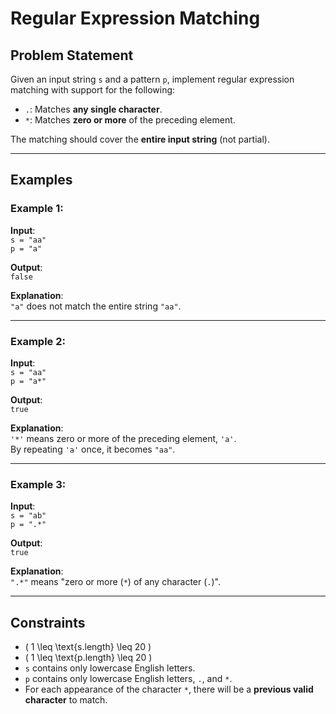 # Regular Expression Matching

## Problem Statement

Given an input string `s` and a pattern `p`, implement regular expression matching with support for the following:

- `.`: Matches **any single character**.
- `*`: Matches **zero or more** of the preceding element.

The matching should cover the **entire input string** (not partial).

---

## Examples

### Example 1:
**Input**:  
`s = "aa"`  
`p = "a"`  

**Output**:  
`false`  

**Explanation**:  
`"a"` does not match the entire string `"aa"`.

---

### Example 2:
**Input**:  
`s = "aa"`  
`p = "a*"`  

**Output**:  
`true`  

**Explanation**:  
`'*'` means zero or more of the preceding element, `'a'`.  
By repeating `'a'` once, it becomes `"aa"`.

---

### Example 3:
**Input**:  
`s = "ab"`  
`p = ".*"`  

**Output**:  
`true`  

**Explanation**:  
`".*"` means "zero or more (`*`) of any character (`.`)".

---

## Constraints

- \( 1 \leq \text{s.length} \leq 20 \)
- \( 1 \leq \text{p.length} \leq 20 \)
- `s` contains only lowercase English letters.
- `p` contains only lowercase English letters, `.`, and `*`.
- For each appearance of the character `*`, there will be a **previous valid character** to match.
